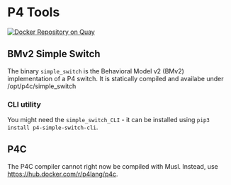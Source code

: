 # P4 Tools

[![Docker Repository on Quay](https://quay.io/repository/bluecmd/p4-tools/status "Docker Repository on Quay")](https://quay.io/repository/bluecmd/p4-tools)

## BMv2 Simple Switch

The binary `simple_switch` is the Behavioral Model v2 (BMv2) implementation of a P4 switch.
It is statically compiled and availabe under /opt/p4c/simple_switch

### CLI utility

You might need the `simple_switch_CLI` - it can be installed using
`pip3 install p4-simple-switch-cli`.

## P4C

The P4C compiler cannot right now be compiled with Musl. Instead, use
https://hub.docker.com/r/p4lang/p4c.
